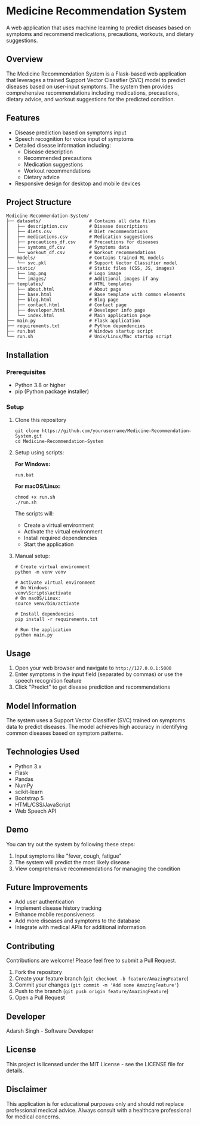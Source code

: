 # Medicine Recommendation System

A web application that uses machine learning to predict diseases based on symptoms and recommend medications, precautions, workouts, and dietary suggestions.

## Overview

The Medicine Recommendation System is a Flask-based web application that leverages a trained Support Vector Classifier (SVC) model to predict diseases based on user-input symptoms. The system then provides comprehensive recommendations including medications, precautions, dietary advice, and workout suggestions for the predicted condition.

## Features

- Disease prediction based on symptoms input
- Speech recognition for voice input of symptoms
- Detailed disease information including:
  - Disease description
  - Recommended precautions
  - Medication suggestions
  - Workout recommendations
  - Dietary advice
- Responsive design for desktop and mobile devices

## Project Structure

```
Medicine-Recommendation-System/
├── datasets/                  # Contains all data files
│   ├── description.csv        # Disease descriptions
│   ├── diets.csv              # Diet recommendations
│   ├── medications.csv        # Medication suggestions
│   ├── precautions_df.csv     # Precautions for diseases
│   ├── symtoms_df.csv         # Symptoms data
│   └── workout_df.csv         # Workout recommendations
├── models/                    # Contains trained ML models
│   └── svc.pkl                # Support Vector Classifier model
├── static/                    # Static files (CSS, JS, images)
│   ├── img.png                # Logo image
│   └── images/                # Additional images if any
├── templates/                 # HTML templates
│   ├── about.html             # About page
│   ├── base.html              # Base template with common elements
│   ├── blog.html              # Blog page
│   ├── contact.html           # Contact page
│   ├── developer.html         # Developer info page
│   └── index.html             # Main application page
├── main.py                    # Flask application
├── requirements.txt           # Python dependencies
├── run.bat                    # Windows startup script
└── run.sh                     # Unix/Linux/Mac startup script
```

## Installation

### Prerequisites
- Python 3.8 or higher
- pip (Python package installer)

### Setup

1. Clone this repository
   ```
   git clone https://github.com/yourusername/Medicine-Recommendation-System.git
   cd Medicine-Recommendation-System
   ```

2. Setup using scripts:

   **For Windows:**
   ```
   run.bat
   ```

   **For macOS/Linux:**
   ```
   chmod +x run.sh
   ./run.sh
   ```

   The scripts will:
   - Create a virtual environment
   - Activate the virtual environment
   - Install required dependencies
   - Start the application

3. Manual setup:
   ```
   # Create virtual environment
   python -m venv venv
   
   # Activate virtual environment
   # On Windows:
   venv\Scripts\activate
   # On macOS/Linux:
   source venv/bin/activate
   
   # Install dependencies
   pip install -r requirements.txt
   
   # Run the application
   python main.py
   ```

## Usage

1. Open your web browser and navigate to `http://127.0.0.1:5000`
2. Enter symptoms in the input field (separated by commas) or use the speech recognition feature
3. Click "Predict" to get disease prediction and recommendations

## Model Information

The system uses a Support Vector Classifier (SVC) trained on symptoms data to predict diseases. The model achieves high accuracy in identifying common diseases based on symptom patterns.

## Technologies Used

- Python 3.x
- Flask
- Pandas
- NumPy
- scikit-learn
- Bootstrap 5
- HTML/CSS/JavaScript
- Web Speech API

## Demo

You can try out the system by following these steps:
1. Input symptoms like "fever, cough, fatigue"
2. The system will predict the most likely disease
3. View comprehensive recommendations for managing the condition

## Future Improvements

- Add user authentication
- Implement disease history tracking
- Enhance mobile responsiveness
- Add more diseases and symptoms to the database
- Integrate with medical APIs for additional information

## Contributing

Contributions are welcome! Please feel free to submit a Pull Request.

1. Fork the repository
2. Create your feature branch (`git checkout -b feature/AmazingFeature`)
3. Commit your changes (`git commit -m 'Add some AmazingFeature'`)
4. Push to the branch (`git push origin feature/AmazingFeature`)
5. Open a Pull Request

## Developer

Adarsh Singh - Software Developer

## License

This project is licensed under the MIT License - see the LICENSE file for details.

## Disclaimer

This application is for educational purposes only and should not replace professional medical advice. Always consult with a healthcare professional for medical concerns.

